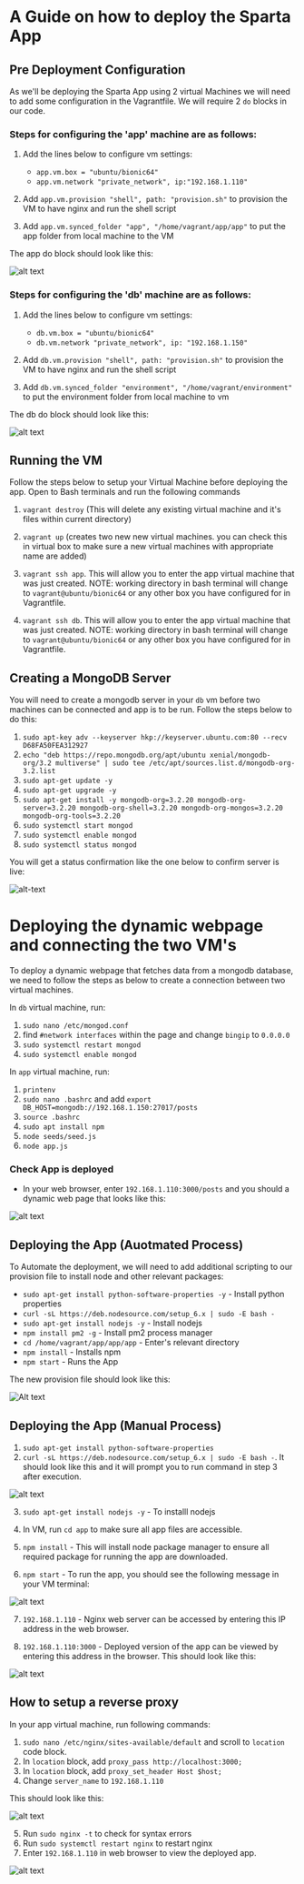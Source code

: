 # A Guide on how to deploy the Sparta App

## Pre Deployment Configuration

As we'll be deploying the Sparta App using 2 virtual Machines we will need to add some configuration in the Vagrantfile. We will require 2 `do` blocks in our code.

### Steps for configuring the 'app' machine are as follows:


1. Add the lines below to configure vm settings:

    * `app.vm.box = "ubuntu/bionic64"`
    * `app.vm.network "private_network", ip:"192.168.1.110"`

2. Add `app.vm.provision "shell", path: "provision.sh"` to provision the VM to have nginx and run the shell script
3. Add `app.vm.synced_folder "app", "/home/vagrant/app/app"` to put the app folder from local machine to the VM

The app do block should look like this:

![alt text](/tech230_multimachine/assets/app-do-block.png)

### Steps for configuring the 'db' machine are as follows:

1. Add the lines below to configure vm settings:

    * `db.vm.box = "ubuntu/bionic64"`
    * `db.vm.network "private_network", ip: "192.168.1.150"`

2. Add `db.vm.provision "shell", path: "provision.sh"` to provision the VM to have nginx and run the shell script
3. Add `db.vm.synced_folder "environment", "/home/vagrant/environment"` to put the environment folder from local machine to vm

The db do block should look like this:

![alt text](/tech230_multimachine/assets/db-do-block.png)



## Running the VM

Follow the steps below to setup your Virtual Machine before deploying the app. Open to Bash terminals and run the following commands

1. `vagrant destroy` (This will delete any existing virtual machine and it's files within current directory)

2. `vagrant up` (creates two new new virtual machines. you can check this in virtual box to make sure a new virtual machines with appropriate name are added)

3. `vagrant ssh app`. This will allow you to enter the app virtual machine that was just created.
NOTE: working directory in bash terminal will change to `vagrant@ubuntu/bionic64` or any other box you have configured for in Vagrantfile.

4. `vagrant ssh db`. This will allow you to enter the app virtual machine that was just created.
NOTE: working directory in bash terminal will change to `vagrant@ubuntu/bionic64` or any other box you have configured for in Vagrantfile.


## Creating a MongoDB Server

You will need to create a mongodb server in your `db` vm before two machines can be connected and app is to be run. Follow the steps below to do this:

1. `sudo apt-key adv --keyserver hkp://keyserver.ubuntu.com:80 --recv D68FA50FEA312927`
2. `echo "deb https://repo.mongodb.org/apt/ubuntu xenial/mongodb-org/3.2 multiverse" | sudo tee /etc/apt/sources.list.d/mongodb-org-3.2.list`
3. `sudo apt-get update -y`
4. `sudo apt-get upgrade -y`
5. `sudo apt-get install -y mongodb-org=3.2.20 mongodb-org-server=3.2.20 mongodb-org-shell=3.2.20 mongodb-org-mongos=3.2.20 mongodb-org-tools=3.2.20`
6. `sudo systemctl start mongod`
7. `sudo systemctl enable mongod`
8. `sudo systemctl status mongod`

You will get a status confirmation like the one below to confirm server is live:

![alt-text](/tech230_multimachine/assets/mongo-status.png)

# Deploying the dynamic webpage and connecting the two VM's

To deploy a dynamic webpage that fetches data from a mongodb database, we need to follow the steps as below to create a connection between two virtual machines.

In `db` virtual machine, run:

1. `sudo nano /etc/mongod.conf`
2. find `#network interfaces` within the page and change `bingip` to `0.0.0.0`
3. `sudo systemctl restart mongod`
4. `sudo systemctl enable mongod`

In `app` virtual machine, run:

1. `printenv`
2. `sudo nano .bashrc` and add `export DB_HOST=mongodb://192.168.1.150:27017/posts`
3. `source .bashrc`
4. `sudo apt install npm`
5. `node seeds/seed.js`
6. `node app.js`

### Check App is deployed

* In your web browser, enter `192.168.1.110:3000/posts` and you should a dynamic web page that looks like this:

![alt text](/tech230_multimachine//assets/deployed-app.png)






## Deploying the App (Auotmated Process)

To Automate the deployment, we will need to add additional scripting to our provision file to install node and other relevant packages:

* `sudo apt-get install python-software-properties -y` - Install python properties
* `curl -sL https://deb.nodesource.com/setup_6.x | sudo -E bash -`
* `sudo apt-get install nodejs -y` - Install nodejs
* `npm install pm2 -g` - Install pm2 process manager
* `cd /home/vagrant/app/app/app` - Enter's relevant directory
* `npm install` - Installs npm
* `npm start` - Runs the App

The new provision file should look like this:

![Alt text](assets/nginx-provision.png)


## Deploying the App (Manual Process)

1. `sudo apt-get install python-software-properties`
2. `curl -sL https://deb.nodesource.com/setup_6.x | sudo -E bash -`. It should look like this and it will prompt you to run command in step 3 after execution.

![alt text](assets/curl-link.png)

3. `sudo apt-get install nodejs -y` - To installl nodejs

4. In VM, run `cd app` to make sure all app files are accessible.
5. `npm install` - This will install node package manager to ensure all required package for running the app are downloaded.
6. `npm start` - To run the app, you should see the following message in your VM terminal:

![alt text](assets/npm-start.png)

7. `192.168.1.110` - Nginx web server can be accessed by entering this IP address in the web browser.

8. `192.168.1.110:3000` - Deployed version of the app can be viewed by entering this address in the browser. This should look like this:


![alt text](assets/deployed-app.png)

## How to setup a reverse proxy

In your app virtual machine, run following commands:

1. `sudo nano /etc/nginx/sites-available/default` and scroll to `location` code block.
2. In `location` block, add `proxy_pass http://localhost:3000;`
3. In `location` block, add `proxy_set_header Host $host;`
4. Change `server_name` to `192.168.1.110`

This should look like this:

![alt text](/tech230_multimachine/assets/rev-prox-nginx.png)



5. Run `sudo nginx -t` to check for syntax errors
6. Run `sudo systemctl restart nginx` to restart nginx
7. Enter `192.168.1.110` in web browser to view the deployed app.

![alt text](/tech230_multimachine/assets/deployed-rev-proxy.png)